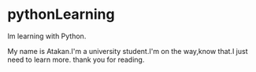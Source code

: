 # pythonLearning
Im learning with Python.

My name is Atakan.I'm a university student.I'm on the way,know that.I just need to learn more. thank you for reading.

